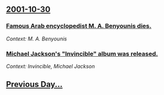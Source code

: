 ## [2001-10-30](/news/2001/10/30/index.md)

### [ Famous Arab encyclopedist M. A. Benyounis dies.](/news/2001/10/30/famous-arab-encyclopedist-m-a-benyounis-dies.md)
_Context: M. A. Benyounis_

### [ Michael Jackson's "Invincible" album was released.](/news/2001/10/30/michael-jackson-s-invincible-album-was-released.md)
_Context: Invincible, Michael Jackson_

## [Previous Day...](/news/2001/10/29/index.md)

